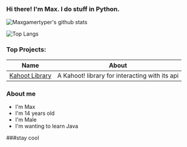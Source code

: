 ### Hi there! I'm Max. I do stuff in Python.
![Maxgamertyper's github stats](https://github-readme-stats-sigma-five.vercel.app/api?username=maxgamertyper&theme=algolia&count_private=true)

![Top Langs](https://github-readme-stats-sigma-five.vercel.app/api/top-langs/?username=maxgamertyper&theme=algolia&count_private=true)

### Top Projects:
|Name|About|
|-|-|
|[Kahoot Library](https://github.com/maxgamertyper/pyhoot)|A Kahoot! library for interacting with its api|

### About me
* I'm Max 
* I'm 14 years old
* I'm Male
* I'm wanting to learn Java

###stay cool

<!--
**maxgamertyper/maxgamertyper** is a ✨ _special_ ✨ repository because its `README.md` (this file) appears on your GitHub profile.


Here are some ideas to get you started:

- 🔭 I’m currently working on ...
- 🌱 I’m currently learning ...
- 👯 I’m looking to collaborate on ...
- 🤔 I’m looking for help with ...
- 💬 Ask me about ...
- 📫 How to reach me: ...
- 😄 Pronouns: ...
- ⚡ Fun fact: ...
-->
